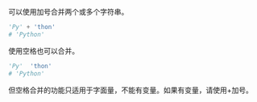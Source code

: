 
可以使用加号合并两个或多个字符串。

```Python
'Py' + 'thon'
# 'Python'
```

使用空格也可以合并。

```Python
'Py'  'thon'
# 'Python'
```

但空格合并的功能只适用于字面量，不能有变量。如果有变量，请使用+加号。
